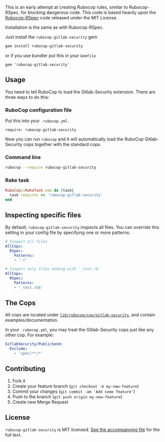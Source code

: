 This is an early attempt at creating Rubocop rules, similar to Rubocop-RSpec, for
blocking dangerous code. This code is based heavily upon the [Rubocop-RSpec](https://github.com/backus/rubocop-rspec)
code released under the MIT License.

Installation is the same as with Rubocop-RSpec.

Just install the `rubocop-gitlab-security` gem

```bash
gem install rubocop-gitlab-security
```

or if you use bundler put this in your `Gemfile`

```
gem 'rubocop-gitlab-security'
```


## Usage

You need to tell RuboCop to load the Gitlab-Security extension. There are three
ways to do this:

### RuboCop configuration file

Put this into your `.rubocop.yml`.

```
require: rubocop-gitlab-security
```

Now you can run `rubocop` and it will automatically load the RuboCop Gitlab-Security
cops together with the standard cops.

### Command line

```bash
rubocop --require rubocop-gitlab-security
```

### Rake task

```ruby
RuboCop::RakeTask.new do |task|
  task.requires << 'rubocop-gitlab-security'
end
```

## Inspecting specific files

By default, `rubocop-gitlab-security` inspects all files. You can override this setting in your config file by specifying one or more patterns:

```yaml
# Inspect all files
AllCops:
  RSpec:
    Patterns:
    - '.+'
```

```yaml
# Inspect only files ending with `_test.rb`
AllCops:
  RSpec:
    Patterns:
    - '_test.rb$'
```

## The Cops

All cops are located under
[`lib/rubocop/cop/gitlab-security`](lib/rubocop/cop/gitlab-security), and contain
examples/documentation.

In your `.rubocop.yml`, you may treat the Gitlab-Security cops just like any other
cop. For example:

```yaml
GitlabSecurity/PublicSend:
  Exclude:
    - 'spec/**/*'
```

## Contributing

1. Fork it
2. Create your feature branch (`git checkout -b my-new-feature`)
3. Commit your changes (`git commit -am 'Add some feature'`)
4. Push to the branch (`git push origin my-new-feature`)
5. Create new Merge Request

## License

`rubocop-gitlab-security` is MIT licensed. [See the accompanying file](MIT-LICENSE.md) for
the full text.
